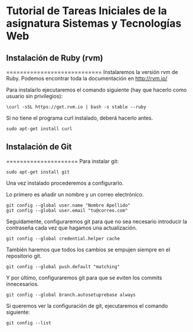 # Tutorial de Tareas Iniciales de la asignatura Sistemas y Tecnologías Web
## Instalación de Ruby (rvm)
============================
Instalaremos la versión rvm de Ruby. Podemos encontrar toda la documentación en http://rvm.io/

Para instalarlo ejecutaremos el comando siguiente (hay que hacerlo como usuario sin privilegios):
~~~
\curl -sSL https://get.rvm.io | bash -s stable --ruby
~~~

Si no tiene el programa curl instalado, deberá hacerlo antes.
~~~
sudo apt-get install curl
~~~



## Instalación de Git
=====================
Para instalar git:
~~~
sudo apt-get install git
~~~

Una vez instalado procederemos a configurarlo.

Lo primero es añadir un nombre y un correo electrónico.
~~~
git config --global user.name "Nombre Apellido"
git config --global user.email "tu@correo.com"
~~~

Seguidamente, configuraremos git para que no sea necesario introducir la contraseña cada vez que hagamos una actualización.
~~~
git config --global credential.helper cache
~~~

También haremos que todos los cambios se empujen siempre en el repositorio git.
~~~
git config --global push.default "matching"
~~~

Y por último, configuraremos git para que se eviten los commits innecesarios.
~~~
git config --global branch.autosetuprebase always
~~~

Si queremos ver la configuración de git, ejecutaremos el comando siguiente:
~~~
git config --list
~~~